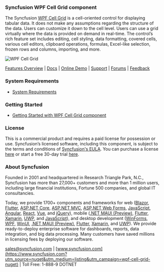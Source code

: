 ### Syncfusion WPF Cell Grid component
The Syncfusion [WPF Cell Grid](https://www.syncfusion.com/wpf-controls/excel-like-grid?utm_source=nuget&utm_medium=listing&utm_campaign=wpf-cell-grid-nuget) is a cell-oriented control for displaying tabular data. It does not make any assumptions regarding the structure of the data. Users can customize it down to the cell level. Users can use a grid virtually where the data is provided on demand in real-time. The control’s rich feature set includes editing, cell styling, data formatting, covered cells, various cell editors, clipboard operations, formulas, Excel-like selection, frozen rows and columns, importing, and more.

![WPF Cell Grid](https://cdn.syncfusion.com/nuget-readme/wpf/wpf-gridcontrol.png)

[Features Overview](https://www.syncfusion.com/wpf-controls/excel-like-grid?utm_source=nuget&utm_medium=listing&utm_campaign=wpf-cell-grid-nuget) | [Docs](https://help.syncfusion.com/wpf/gridcontrol/getting-started?utm_source=nuget&utm_medium=listing&utm_campaign=wpf-cell-grid-nuget) | [Online Demo](https://github.com/syncfusion/wpf-demos?utm_source=nuget&utm_medium=listing&utm_campaign=wpf-cell-grid-nuget) | [Support](https://www.syncfusion.com/support/directtrac/incidents/newincident?utm_source=nuget&utm_medium=listing&utm_campaign=wpf-cell-grid-nuget) | [Forums](https://www.syncfusion.com/forums/wpf?utm_source=nuget&utm_medium=listing&utm_campaign=wpf-cell-grid-nuget) | [Feedback](https://www.syncfusion.com/feedback/wpf?utm_source=nuget&utm_medium=listing&utm_campaign=wpf-cell-grid-nuget)

### System Requirements

* [System Requirements](https://help.syncfusion.com/wpf/installation/system-requirements?utm_source=nuget&utm_medium=listing&utm_campaign=wpf-cell-grid-nuget)

### Getting Started

* [Getting Started with WPF Cell Grid component](https://help.syncfusion.com/wpf/gridcontrol/getting-started?utm_source=nuget&utm_medium=listing&utm_campaign=wpf-cell-grid-nuget)

### License

This is a commercial product and requires a paid license for possession or use. Syncfusion’s licensed software, including this component, is subject to the terms and conditions of [Syncfusion's EULA](https://www.syncfusion.com/eula/es/?utm_source=nuget&utm_medium=listing&utm_campaign=wpf-cell-grid-nuget). You can purchase a license [here](https://www.syncfusion.com/sales/products?utm_source=nuget&utm_medium=listing&utm_campaign=wpf-cell-grid-nuget) or start a free 30-day trial [here](https://www.syncfusion.com/account/manage-trials/start-trials?utm_source=nuget&utm_medium=listing&utm_campaign=wpf-cell-grid-nuget).

### About Syncfusion

Founded in 2001 and headquartered in Research Triangle Park, N.C., Syncfusion has more than 27,000+ customers and more than 1 million users, including large financial institutions, Fortune 500 companies, and global IT consultancies.
 
Today, we provide 1700+ components and frameworks for web ([Blazor](https://www.syncfusion.com/blazor-components?utm_source=nuget&utm_medium=listing&utm_campaign=wpf-cell-grid-nuget), [Flutter](https://www.syncfusion.com/flutter-widgets?utm_source=nuget&utm_medium=listing&utm_campaign=wpf-cell-grid-nuget), [ASP.NET Core](https://www.syncfusion.com/aspnet-core-ui-controls?utm_source=nuget&utm_medium=listing&utm_campaign=wpf-cell-grid-nuget), [ASP.NET MVC](https://www.syncfusion.com/aspnet-mvc-ui-controls?utm_source=nuget&utm_medium=listing&utm_campaign=wpf-cell-grid-nuget), [ASP.NET Web Forms](https://www.syncfusion.com/jquery/aspnet-webforms-ui-controls?utm_source=nuget&utm_medium=listing&utm_campaign=wpf-cell-grid-nuget), [JavaScript](https://www.syncfusion.com/javascript-ui-controls?utm_source=nuget&utm_medium=listing&utm_campaign=wpf-cell-grid-nuget), [Angular](https://www.syncfusion.com/angular-ui-components?utm_source=nuget&utm_medium=listing&utm_campaign=wpf-cell-grid-nuget), [React](https://www.syncfusion.com/react-ui-components?utm_source=nuget&utm_medium=listing&utm_campaign=wpf-cell-grid-nuget), [Vue](https://www.syncfusion.com/vue-ui-components?utm_source=nuget&utm_medium=listing&utm_campaign=wpf-cell-grid-nuget), and [jQuery](https://www.syncfusion.com/jquery-ui-widgets?utm_source=nuget&utm_medium=listing&utm_campaign=wpf-cell-grid-nuget)), mobile ([.NET MAUI (Preview)](https://www.syncfusion.com/maui-controls?utm_source=nuget&utm_medium=listing&utm_campaign=wpf-cell-grid-nuget), [Flutter](https://www.syncfusion.com/flutter-widgets?utm_source=nuget&utm_medium=listing&utm_campaign=wpf-cell-grid-nuget), [Xamarin](https://www.syncfusion.com/xamarin-ui-controls?utm_source=nuget&utm_medium=listing&utm_campaign=wpf-cell-grid-nuget), [UWP](https://www.syncfusion.com/uwp-ui-controls?utm_source=nuget&utm_medium=listing&utm_campaign=wpf-cell-grid-nuget), and [JavaScript](https://www.syncfusion.com/javascript-ui-controls?utm_source=nuget&utm_medium=listing&utm_campaign=wpf-cell-grid-nuget)), and desktop development ([WinForms](https://www.syncfusion.com/winforms-ui-controls?utm_source=nuget&utm_medium=listing&utm_campaign=wpf-cell-grid-nuget), [WPF](https://www.syncfusion.com/wpf-controls?utm_source=nuget&utm_medium=listing&utm_campaign=wpf-cell-grid-nuget), [WinUI](https://www.syncfusion.com/winui-controls?utm_source=nuget&utm_medium=listing&utm_campaign=wpf-cell-grid-nuget), [.NET MAUI (Preview)](https://www.syncfusion.com/maui-controls?utm_source=nuget&utm_medium=listing&utm_campaign=wpf-cell-grid-nuget), [Flutter](https://www.syncfusion.com/flutter-widgets?utm_source=nuget&utm_medium=listing&utm_campaign=wpf-cell-grid-nuget), [Xamarin](https://www.syncfusion.com/xamarin-ui-controls?utm_source=nuget&utm_medium=listing&utm_campaign=wpf-cell-grid-nuget), and [UWP](https://www.syncfusion.com/uwp-ui-controls?utm_source=nuget&utm_medium=listing&utm_campaign=wpf-cell-grid-nuget)). We provide ready-to-deploy enterprise software for dashboards, reports, data integration, and big data processing. Many customers have saved millions in licensing fees by deploying our software.

[sales@syncfusion.com](mailto:sales@syncfusion.com?Subject=Syncfusion%20WPF%20Grid%20-%20NuGet) | [www.syncfusion.com](https://www.syncfusion.com?utm_source=nuget&utm_medium=listing&utm_campaign=wpf-cell-grid-nuget) | Toll Free: 1-888-9 DOTNET


